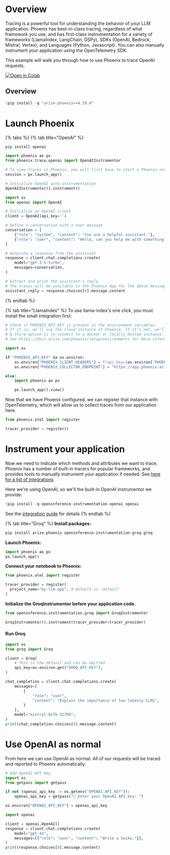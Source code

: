 # Overview
Tracing is a powerful tool for understanding the behavior of your LLM application. Phoenix has best-in-class tracing, regardless of what framework you use, and has first-class instrumentation for a variety of frameworks (LlamaIndex, LangChain, DSPy),  SDKs (OpenAI, Bedrock, Mistral, Vertex), and Languages (Python, Javascript). You can also manually instrument your application using the OpenTelemetry SDK.

This example will walk you through how to use Phoenix to trace OpenAI requests.

[![Open in Colab](https://img.shields.io/static/v1?message=Open%20in%20Colab\&logo=googlecolab\&labelColor=grey\&color=blue\&logoColor=orange\&label=%20)](https://github.com/Arize-ai/phoenix/blob/main/tutorials/quickstarts/tracing\_quickstart\_openai.ipynb)

## Overview

```python
!pip install -q "arize-phoenix>=4.29.0"
```

# Launch Phoenix

{% tabs %}
{% tab title="OpenAI" %}
```bash
pip install openai
```

```python
import phoenix as px
from phoenix.trace.openai import OpenAIInstrumentor

# To view traces in Phoenix, you will first have to start a Phoenix server. You can do this by running the following:
session = px.launch_app()

# Initialize OpenAI auto-instrumentation
OpenAIInstrumentor().instrument()

import os
from openai import OpenAI

# Initialize an OpenAI client
client = OpenAI(api_key='')

# Define a conversation with a user message
conversation = [
    {"role": "system", "content": "You are a helpful assistant."},
    {"role": "user", "content": "Hello, can you help me with something?"}
]

# Generate a response from the assistant
response = client.chat.completions.create(
    model="gpt-3.5-turbo",
    messages=conversation,
)

# Extract and print the assistant's reply
# The traces will be available in the Phoenix App for the above messsages
assistant_reply = response.choices[0].message.content
```
{% endtab %}

{% tab title="LlamaIndex" %}
To use llama-index's one click, you must install the small integration first:


```python
# Check if PHOENIX_API_KEY is present in the environment variables.
# If it is, we'll use the cloud instance of Phoenix. If it's not, we'll start a local instance.
# A third option is to connect to a docker or locally hosted instance.
# See https://docs.arize.com/phoenix/setup/environments for more information.

import os

if "PHOENIX_API_KEY" in os.environ:
    os.environ["PHOENIX_CLIENT_HEADERS"] = f"api_key={os.environ['PHOENIX_API_KEY']}"
    os.environ["PHOENIX_COLLECTOR_ENDPOINT"] = "https://app.phoenix.arize.com"

else:
    import phoenix as px

    px.launch_app().view()
```

Now that we have Phoenix configured, we can register that instance with OpenTelemetry, which will allow us to collect traces from our application here.


```python
from phoenix.otel import register

tracer_provider = register()
```

# Instrument your application

Now we need to indicate which methods and attributes we want to trace. Phoenix has a number of built-in tracers for popular frameworks, and provides tools to manually instrument your application if needed. See [here for a list of integrations](https://docs.arize.com/phoenix/tracing/integrations-tracing)

Here we're using OpenAI, so we'll the built-in OpenAI instrumentor we provide.


```python
!pip install -q openinference-instrumentation-openai openai
```

See the [integration guide](integrations-tracing/langchain.md#traces) for details
{% endtab %}

{% tab title="Groq" %}
**Install packages:**

```bash
pip install arize-phoenix openinference-instrumentation-groq groq
```

**Launch Phoenix:**

```python
import phoenix as px
px.launch_app()
```

**Connect your notebook to Phoenix:**

```python
from phoenix.otel import register

tracer_provider = register(
  project_name="my-llm-app", # Default is 'default'
)
```

**Initialize the GroqInstrumentor before your application code.**

```python
from openinference.instrumentation.groq import GroqInstrumentor

GroqInstrumentor().instrument(tracer_provider=tracer_provider)
```

#### Run Groq

```python
import os
from groq import Groq

client = Groq(
    # This is the default and can be omitted
    api_key=os.environ.get("GROQ_API_KEY"),
)

chat_completion = client.chat.completions.create(
    messages=[
        {
            "role": "user",
            "content": "Explain the importance of low latency LLMs",
        }
    ],
    model="mixtral-8x7b-32768",
)
print(chat_completion.choices[0].message.content)
```

# Use OpenAI as normal

From here we can use OpenAI as normal. All of our requests will be traced and reported to Phoenix automatically.


```python
# Add OpenAI API Key
import os
from getpass import getpass

if not (openai_api_key := os.getenv("OPENAI_API_KEY")):
    openai_api_key = getpass("🔑 Enter your OpenAI API key: ")

os.environ["OPENAI_API_KEY"] = openai_api_key
```


```python
import openai

client = openai.OpenAI()
response = client.chat.completions.create(
    model="gpt-4o",
    messages=[{"role": "user", "content": "Write a haiku."}],
)
print(response.choices[0].message.content)
```
